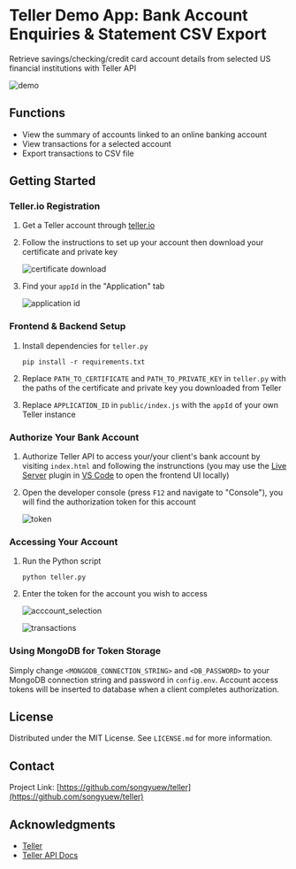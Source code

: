 # Teller Demo App: Bank Account Enquiries & Statement CSV Export

Retrieve savings/checking/credit card account details from selected US financial institutions with Teller API

![demo](./img/demo.png)

## Functions

- View the summary of accounts linked to an online banking account
- View transactions for a selected account
- Export transactions to CSV file

## Getting Started

### Teller.io Registration

1.  Get a Teller account through [teller.io](https://teller.io)

2.  Follow the instructions to set up your account then download your certificate and private key

    ![certificate download](./img/cert_key_download.png)

3.  Find your `appId` in the "Application" tab

    ![application id](./img/appid.png)

### Frontend & Backend Setup

1.  Install dependencies for `teller.py`

    ```
    pip install -r requirements.txt
    ```

2.  Replace `PATH_TO_CERTIFICATE` and `PATH_TO_PRIVATE_KEY` in `teller.py` with the paths of the certificate and private key you downloaded from Teller

3.  Replace `APPLICATION_ID` in `public/index.js` with the `appId` of your own Teller instance

### Authorize Your Bank Account

1. Authorize Teller API to access your/your client's bank account by visiting `index.html` and following the instrunctions (you may use the [Live Server](https://marketplace.visualstudio.com/items?itemName=ritwickdey.LiveServer) plugin in [VS Code](https://code.visualstudio.com/) to open the frontend UI locally)

2. Open the developer console (press `F12` and navigate to "Console"), you will find the authorization token for this account

   ![token](img/console_enroll.png)

### Accessing Your Account

1. Run the Python script

   ```
   python teller.py
   ```

2. Enter the token for the account you wish to access

   ![acccount_selection](img/ac_sel.png)

   ![transactions](img/txn.png)

### Using MongoDB for Token Storage

Simply change `<MONGODB_CONNECTION_STRING>` and `<DB_PASSWORD>` to your MongoDB connection string and password in `config.env`. Account access tokens will be inserted to database when a client completes authorization.

## License

Distributed under the MIT License. See `LICENSE.md` for more information.

## Contact

Project Link: [https://github.com/songyuew/teller](https://github.com/songyuew/teller)

## Acknowledgments

- [Teller](https://teller.io/)
- [Teller API Docs](https://teller.io/docs)
